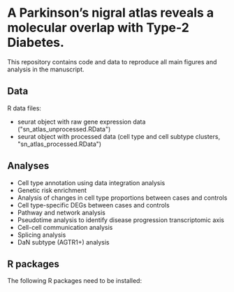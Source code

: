 # A Parkinson’s nigral atlas reveals a molecular overlap with Type-2 Diabetes.

This repository contains code and data to reproduce all main figures and analysis in the manuscript.

## Data

R data files:

- seurat object with raw gene expression data ("sn_atlas_unprocessed.RData")
- seurat object with processed data (cell type and cell subtype clusters, "sn_atlas_processed.RData")


## Analyses

- Cell type annotation using data integration analysis
- Genetic risk enrichment
- Analysis of changes in cell type proportions between cases and controls
- Cell type-specific DEGs between cases and controls
- Pathway and network analysis
- Pseudotime analysis to identify disease progression transcriptomic axis
- Cell-cell communication analysis
- Splicing analysis
- DaN subtype (AGTR1+) analysis

## R packages

The following R packages need to be installed:

